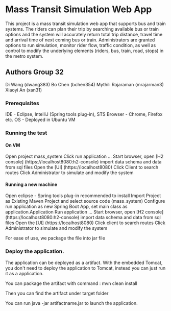 # Mass Transit Simulation Web App

This project is a mass transit simulation web app that supports bus and train systems. The riders can plan their trip by searching available bus or train options and the system will accurately return total trip distance, travel time and arrival time of next coming bus or train. Administrators are granted options to run simulation, monitor rider flow, traffic condition, as well as control to modify the underlying elements (riders, bus, train, road, stops) in the metro system. 


## Authors Group 32

Di Wang (dwang383)
Bo Chen (bchen354)
Mythili Rajaraman (mrajarman3)
Xiaoyi An (xan31)


### Prerequisites

IDE - Eclipse, IntelliJ (Spring tools plug-in), STS
Browser - Chrome, Firefox etc.
OS - Deployed in Ubuntu VM

### Running the test


#### On VM 
Open project mass_system 
Click run application ...
Start browser, open [H2 console] (https://localhost8080:h2-console) import data schema and data from sql files
Open the [UI] (https://localhost8080)
Click Client to search routes
Click Administrator to simulate and modify the system 

#### Running a new machine
Open eclipse - Spring tools plug-in recommended to install
Import Project as Existing Maven Project and select source code (mass_system) 
Configure run application as new Spring Boot App, set main class as application.Application
Run application ...
Start browser, open [H2 console] (https://localhost8080:h2-console) import data schema and data from sql files
Open the [UI] (https://localhost8080)
Click client to search routes
Click Administrator to simulate and modify the system 

For ease of use, we package the file into jar file


### Deploy the application.
The application can be deployed as a artifact. With the embedded Tomcat, you don't need to deploy the application to 
Tomcat, instead you can just run it as a application.

You can package the artifact with command : mvn clean install

Then you can find the artifact under target folder

You can run java -jar artifactname.jar to launch the application.



